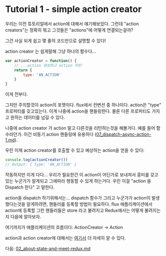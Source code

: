 <!-- Tutorial 1 - simple-action-creator.js -->
# Tutorial 1 - simple action creator

<!-- We started to talk a little about actions in the introduction but what exactly are those "action creators" and how are they linked to "actions"? -->

우리는 이전 튜토리얼에서 action에 대해서 얘기해보았다. 그런데 "action creators"는 정확히 뭐고 그것들은 "actions"에 어떻게 연결되는걸까?

<!-- It's actually so simple that a few lines of code can explain it all! -->

그건 사실 되게 쉽고 몇 줄의 코드만으로 설명할 수 있다!

<!-- The action creator is just a function...
var actionCreator = function() {
    // ...that creates an action (yeah, the name action creator is pretty obvious now) and returns it
    return {
        type: 'AN_ACTION'
    }
} -->

action creator 는 쉽게말해 그냥 하나의 함수다...
```javascript
var actionCreator = function() {
    // ...action 생성하고 action 리턴
    return {
        type: 'AN_ACTION'
    }
}
```

<!-- So is that all? yes. -->
이게 전부다.

<!-- However, one thing to note is the format of the action. This is kind of a convention in flux that the action is an object that contains a "type" property. This type allows for further handling of the action. Of course, the action can also contain other properties to pass any data you want. -->

그치만 주의할것이 action의 포맷이다. flux에서 컨변션 중 하나이다.
action은 "type" 프로퍼티를 갖고있는다. 이게 나중에 action을 핸들링한다.
물론 다른 프로퍼티도 가지고 원하는 데이터를 넘길 수 있다.

<!-- We'll also see later that the action creator can actually return something other than an action,
like a function. This will be extremely useful for async action handling (more on that
in dispatch-async-action.js). -->

나중에 action creator 가 action 말고 다른것을 리턴하는것을 해볼거다. 예를 들어 함수라던가. 이건 비동기 action 핸들링에 유용하다 ([07_dispatch-async-action-1.md](./07_dispatch-async-action-1.md)).

<!-- We can call this action creator and get an action as expected:
console.log(actionCreator())
Output: { type: 'AN_ACTION' } -->

우린 이제 action creator를 호출할 수 있고 예상하는 action을 얻을 수 있다:
```javascript
console.log(actionCreator())
// Output: { type: 'AN_ACTION' }
```

<!-- Ok, this works but it does not go anywhere...
What we need is to have this action be sent somewhere so that
anyone interested could know that something happened and could act accordingly.
We call this process "Dispatching an action". -->

작동하지만 이게 다다...
우리가 필요한건 이 action이 어딘가로 보내져서 흥미를 갖고있는 누군가가 알게되고 그에따라 행동할 수 있게 하는거다. 우린 이걸 "action 을 Dispatch 한다" 고 말한다.

<!-- To dispatch an action we need... a dispatch function ("Captain obvious").
And to let anyone interested know that an action happened, we need a mechanism to register
"handlers". Such "handlers" to actions in traditional flux application are called stores and
we'll see in the next section how they are called in Redux. -->

action을 dispatch 하기위해서는... dispatch 함수가
그리고 누군가가 action이 발생했다는것을 알게하려면, 핸들러를 등록할 방법이 필요하다. flux 애플리케이션에서 action에 등록할 그런 핸들러들은 store 라고 불려지고 Redux에서는 어떻게 불려지는지 다음에 알아보자.

<!-- So far here is the flow of our application:
ActionCreator -> Action -->

여기까지가 애플리케이션의 흐름이다: ActionCreator -> Action

<!-- Read more about actions and action creators here:
http://redux.js.org/docs/recipes/ReducingBoilerplate.html -->

action과 action creator에 대해서는 [여기서](https://redux.js.org/recipes/reducing-boilerplate#reducing-boilerplate) 더 자세히 알 수 있다.

<!-- Go to next tutorial: 02_about-state-and-meet-redux.js -->
다음: [02_about-state-and-meet-redux.md](./02_about-state-and-meet-redux.md)

